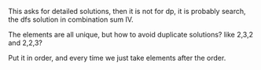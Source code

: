 
This asks for detailed solutions, then it is not for dp, it is probably search, the dfs solution in combination sum IV.

The elements are all unique, but how to avoid duplicate solutions? like 2,3,2 and 2,2,3?

Put it in order, and every time we just take elements after the order.

